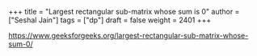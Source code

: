 +++
title = "Largest rectangular sub-matrix whose sum is 0"
author = ["Seshal Jain"]
tags = ["dp"]
draft = false
weight = 2401
+++

<https://www.geeksforgeeks.org/largest-rectangular-sub-matrix-whose-sum-0/>
